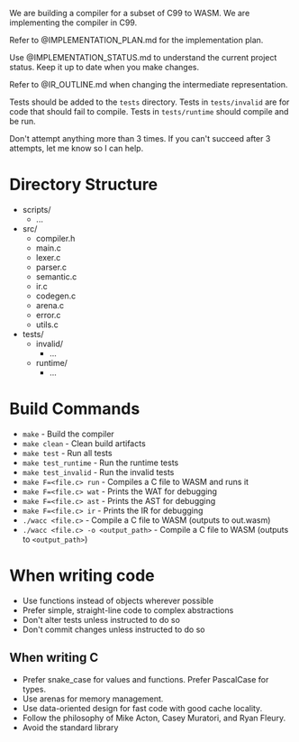 We are building a compiler for a subset of C99 to WASM. We are implementing the compiler in C99.

Refer to @IMPLEMENTATION_PLAN.md for the implementation plan.

Use @IMPLEMENTATION_STATUS.md to understand the current project status. Keep it up to date when you make changes.

Refer to @IR_OUTLINE.md when changing the intermediate representation.

Tests should be added to the `tests` directory. Tests in `tests/invalid` are for code that should fail to compile. Tests in `tests/runtime` should compile and be run.

Don't attempt anything more than 3 times. If you can't succeed after 3 attempts, let me know so I can help.

# Directory Structure

- scripts/
  - ...
- src/
  - compiler.h
  - main.c
  - lexer.c
  - parser.c
  - semantic.c
  - ir.c
  - codegen.c
  - arena.c
  - error.c
  - utils.c
- tests/
  - invalid/
    - ...
  - runtime/
    - ...

# Build Commands

- `make` - Build the compiler
- `make clean` - Clean build artifacts
- `make test` - Run all tests
- `make test_runtime` - Run the runtime tests
- `make test_invalid` - Run the invalid tests
- `make F=<file.c> run` - Compiles a C file to WASM and runs it
- `make F=<file.c> wat` - Prints the WAT for debugging
- `make F=<file.c> ast` - Prints the AST for debugging
- `make F=<file.c> ir` - Prints the IR for debugging
- `./wacc <file.c>` - Compile a C file to WASM (outputs to out.wasm)
- `./wacc <file.c> -o <output_path>` - Compile a C file to WASM (outputs to `<output_path>`)

# When writing code

- Use functions instead of objects wherever possible
- Prefer simple, straight-line code to complex abstractions
- Don't alter tests unless instructed to do so
- Don't commit changes unless instructed to do so

## When writing C

- Prefer snake_case for values and functions. Prefer PascalCase for types.
- Use arenas for memory management.
- Use data-oriented design for fast code with good cache locality.
- Follow the philosophy of Mike Acton, Casey Muratori, and Ryan Fleury.
- Avoid the standard library
